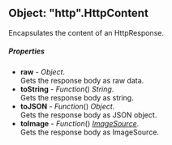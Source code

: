 ﻿## Object: "http".HttpContent  
Encapsulates the content of an HttpResponse.

##### Properties
 - **raw** - _Object_.    
  Gets the response body as raw data.
 - **toString** - _Function_() _String_.    
  Gets the response body as string.
 - **toJSON** - _Function_() _Object_.    
  Gets the response body as JSON object.
 - **toImage** - _Function_() [_ImageSource_](../image-source/ImageSource.md).    
  Gets the response body as ImageSource.